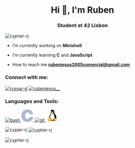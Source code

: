 <h1 align="center">Hi 👋, I'm Ruben</h1>
<h3 align="center">Student at 42 Lisbon</h3>

<p align="left"> <img src="https://komarev.com/ghpvc/?username=cypher-rj&label=Profile%20views&color=0e75b6&style=flat" alt="cypher-rj" /> </p>

- I’m currently working on **Minishell**

- I’m currently learning **C** and **JavaScript**

- How to reach me **rubenjesus2005comercial@gmail.com**

<h3 align="left">Connect with me:</h3>
<p align="left">
<a href="https://linkedin.com/in/rcesar-d" target="blank"><img align="center" src="https://raw.githubusercontent.com/rahuldkjain/github-profile-readme-generator/master/src/images/icons/Social/linked-in-alt.svg" alt="rcesar-d" height="30" width="40" /></a>
<a href="https://instagram.com/rubenjesus__" target="blank"><img align="center" src="https://raw.githubusercontent.com/rahuldkjain/github-profile-readme-generator/master/src/images/icons/Social/instagram.svg" alt="rubenjesus__" height="30" width="40" /></a>
</p>

<h3 align="left">Languages and Tools:</h3>
<p align="left"> <a href="https://www.gnu.org/software/bash/" target="_blank" rel="noreferrer"> <img src="https://www.vectorlogo.zone/logos/gnu_bash/gnu_bash-icon.svg" alt="bash" width="40" height="40"/> </a> <a href="https://www.cprogramming.com/" target="_blank" rel="noreferrer"> <img src="https://raw.githubusercontent.com/devicons/devicon/master/icons/c/c-original.svg" alt="c" width="40" height="40"/> </a> <a href="https://git-scm.com/" target="_blank" rel="noreferrer"> <img src="https://www.vectorlogo.zone/logos/git-scm/git-scm-icon.svg" alt="git" width="40" height="40"/> </a> <a href="https://www.linux.org/" target="_blank" rel="noreferrer"> <img src="https://raw.githubusercontent.com/devicons/devicon/master/icons/linux/linux-original.svg" alt="linux" width="40" height="40"/> </a> </p>

<p><img align="left" src="https://github-readme-stats.vercel.app/api/top-langs?username=cypher-rj&show_icons=true&locale=en&layout=compact" alt="cypjer-rj" /></p>

<p>&nbsp;<img align="center" src="https://github-readme-stats.vercel.app/api?username=cypher-rj&show_icons=true&locale=en" alt="cypher-rj" /></p>

<p><img align="center" src="https://github-readme-streak-stats.herokuapp.com/?user=cypher-rj&" alt="cypher-rj" /></p>
